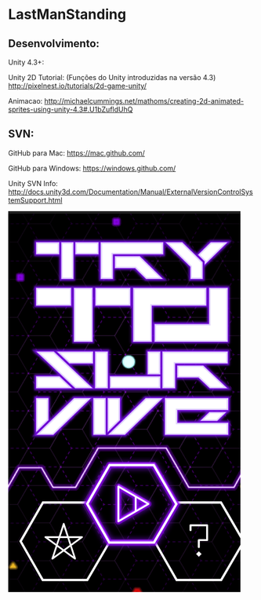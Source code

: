 LastManStanding
===============

Desenvolvimento:
----------------
Unity 4.3+:

Unity 2D Tutorial:      (Funções do Unity introduzidas na versão 4.3)
http://pixelnest.io/tutorials/2d-game-unity/

Animacao:
http://michaelcummings.net/mathoms/creating-2d-animated-sprites-using-unity-4.3#.U1bZufldUhQ


SVN:
----------------
GitHub para Mac:
https://mac.github.com/


GitHub para Windows:
https://windows.github.com/


Unity SVN Info:
http://docs.unity3d.com/Documentation/Manual/ExternalVersionControlSystemSupport.html

![](LastManStanding.png)